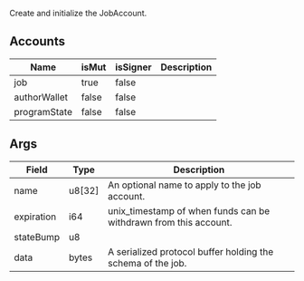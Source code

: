 Create and initialize the JobAccount.

## Accounts
|Name|isMut|isSigner|Description|
|--|--|--|--|
| job | true | false |  |
| authorWallet | false | false |  |
| programState | false | false |  |
## Args
|Field|Type|Description|
|--|--|--|
| name |  u8[32] | An optional name to apply to the job account. |
| expiration |  i64 | unix_timestamp of when funds can be withdrawn from this account. |
| stateBump |  u8 |  |
| data |  bytes | A serialized protocol buffer holding the schema of the job. |
